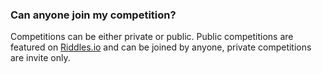 ### Can anyone join my competition?

Competitions can be either private or public. Public competitions are featured 
on [Riddles.io](https://www.riddles.io) and can be joined by anyone, private 
competitions are invite only.
